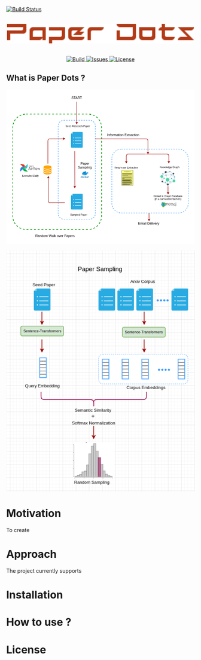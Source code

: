 [![Build Status](https://travis-ci.com/harshit158/paper-insights.svg?branch=main)](https://travis-ci.com/harshit158/paper-insights)
<p align="center">
  <br>
  <img  src="docs/logo3.png" width=500>
  </br>
</p>

<p align="center">
  <br>
    <a href="https://travis-ci.com/harshit158/paper-insights">
        <img alt="Build" src="https://travis-ci.com/harshit158/paper-insights.svg?branch=main">
    </a>
    <a href="https://img.shields.io/github/issues/harshit158/paper-insights">
        <img alt="Issues" src="https://img.shields.io/github/issues/harshit158/paper-insights">
    </a>
    <a href="https://img.shields.io/github/license/harshit158/paper-insights">
        <img alt="License" src="https://img.shields.io/github/license/harshit158/paper-insights">
    </a>
</p>

## What is Paper Dots ?

<p align="center">
  <img  src="docs/pipeline.png">
</p>

<p align="center">
  <img  src="docs/paper-sampling.png">
</p>


# Motivation
To create

# Approach
The project currently supports 

# Installation

# How to use ?

# License